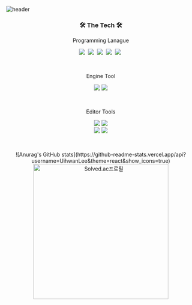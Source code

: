 ![header](https://capsule-render.vercel.app/api?type=slice&color=1e5878&height=150&section=header&text=UihwanLeee%20Github&fontSize=50&desc=To%20Be%20Best%20Developer&descSize=20&descAlign=80&descAlignY=70)

<h3 align = "center"> 🛠 The Tech 🛠 </h3> 

<p align="center"> Programming Lanague </p>

<p align="center">
  <img src="https://img.shields.io/badge/Python-3766AB?style=flat-square&logo=Python&logoColor=white"/></a>&nbsp 
  <img src="https://img.shields.io/badge/C++-00599C?style=flat-square&logo=C%2B%2B&logoColor=white"/></a>&nbsp 
  <img src="https://img.shields.io/badge/C-A8B9CC?style=flat-square&logo=C&logoColor=white"/></a>&nbsp 
  <img src="https://img.shields.io/badge/C%23-9933CC?style=flat-square&logo=Csharp&logoColor=white"/></a>&nbsp 
  <img src="https://img.shields.io/badge/C-9933CC?style=flat-square&logo=C&logoColor=white"/></a>&nbsp 
</p>

<br>

<p align="center"> Engine Tool </p>

<p align="center">
  <img src="https://img.shields.io/badge/Unreal Engine-0E1128?style=flat-square&logo=Unreal Engine&logoColor=white"/> 
  <img src="https://img.shields.io/badge/Unity-FFFFFF?style=flat-square&logo=Unity&logoColor=white"/></br>
</p>

<br>

<p align="center"> Editor Tools </p>

<p align="center">
  <img src="https://img.shields.io/badge/Git-F05032?style=flat-square&logo=Git&logoColor=white"/> 
  <img src="https://img.shields.io/badge/GitHub-181717?style=flat-square&logo=GitHub&logoColor=white"/></br>
  <img src="https://img.shields.io/badge/Visual Studio-5C2D91?style=flat-square&logo=Visual Studio&logoColor=white"/>
  <img src="https://img.shields.io/badge/Adobe Photoshop-31A8FF?style=flat-square&logo=Adobe Photoshop&logoColor=white"/>
</p>

<br>
  
 <p align=center>
 <div align="center">
    <a>
      ![Anurag's GitHub stats](https://github-readme-stats.vercel.app/api?username=UihwanLee&theme=react&show_icons=true)
    </a>
   <a href="https://solved.ac/luh5063014" title="Go to Source">
      <img align="center" width=360 src="http://mazassumnida.wtf/api/v2/generate_badge?boj=luh5063014" alt="Solved.ac프로필" />
    </a>
</div>
 </p>
 


<!--
**UihwanLee/UihwanLee** is a ✨ _special_ ✨ repository because its `README.md` (this file) appears on your GitHub profile.

Here are some ideas to get you started:

- 🔭 I’m currently working on ...
- 🌱 I’m currently learning ...
- 👯 I’m looking to collaborate on ...
- 🤔 I’m looking for help with ...
- 💬 Ask me about ...
- 📫 How to reach me: ...
- 😄 Pronouns: ...
- ⚡ Fun fact: ...
-->
